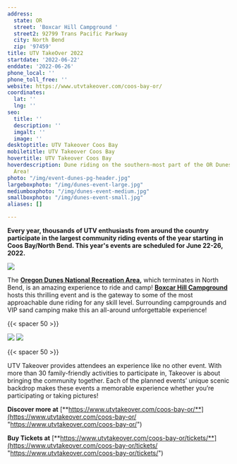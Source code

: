 ```yaml
---
address:
  state: OR
  street: 'Boxcar Hill Campground '
  street2: 92799 Trans Pacific Parkway
  city: North Bend
  zip: '97459'
title: UTV TakeOver 2022
startdate: '2022-06-22'
enddate: '2022-06-26'
phone_local: ''
phone_toll_free: ''
website: https://www.utvtakeover.com/coos-bay-or/
coordinates:
  lat: ''
  lng: ''
seo:
  title: ''
  description: ''
  imgalt: ''
  image: ''
desktoptitle: UTV Takeover Coos Bay
mobiletitle: UTV Takeover Coos Bay
hovertitle: UTV Takeover Coos Bay
hoverdescription: Dune riding on the southern-most part of the OR Dunes Recreation
  Area!
photo: "/img/event-dunes-pg-header.jpg"
largeboxphoto: "/img/dunes-event-large.jpg"
mediumboxphoto: "/img/dunes-event-medium.jpg"
smallboxphoto: "/img/dunes-event-small.jpg"
aliases: []

---
```

**Every year, thousands of UTV enthusiasts from around the country participate in the largest community riding events of the year starting in Coos Bay/North Bend. This year's events are scheduled for June 22-26, 2022.**

![](/img/dunes-event-utv-logo-695.jpg)

The [**Oregon Dunes National Recreation Area**](/untamed-dunes/)**,** which terminates in North Bend, is an amazing experience to ride and camp! [**Boxcar Hill Campground**](https://boxcarhilloregon.com/) hosts this thrilling event and is the gateway to some of the most approachable dune riding for any skill level. Surrounding campgrounds and VIP sand camping make this an all-around unforgettable experience!

{{< spacer 50 >}}

![](/img/crushing-it-utv-cb.jpeg) ![](/img/digger-utv-cb.jpeg)

{{< spacer 50 >}}

UTV Takeover provides attendees an experience like no other event. With more than 30 family-friendly activities to participate in, Takeover is about bringing the community together. Each of the planned events’ unique scenic backdrop makes these events a memorable experience whether you’re participating or taking pictures!

**Discover more at** [**https://www.utvtakeover.com/coos-bay-or/**](https://www.utvtakeover.com/coos-bay-or/ "https://www.utvtakeover.com/coos-bay-or/")

**Buy Tickets at** [**https://www.utvtakeover.com/coos-bay-or/tickets/**](https://www.utvtakeover.com/coos-bay-or/tickets/ "https://www.utvtakeover.com/coos-bay-or/tickets/")